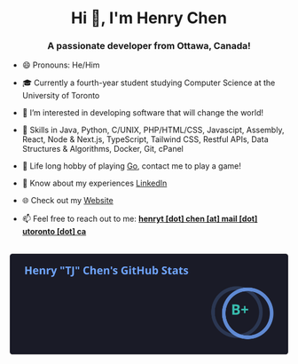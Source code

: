 <h1 align="center">Hi 👋, I'm Henry Chen</h1>

<h3 align="center">A passionate developer from Ottawa, Canada!</h3>

- 😄 Pronouns: He/Him
  
- 🎓 Currently a fourth-year student studying Computer Science at the University of Toronto
  
- 👀 I’m interested in developing software that will change the world!

- 🔧 Skills in Java, Python, C/UNIX, PHP/HTML/CSS, Javascipt, Assembly, React, Node & Next.js, TypeScript, Tailwind CSS, Restful APIs, Data Structures & Algorithms, Docker, Git, cPanel
  
- 🎲 Life long hobby of playing [Go](https://en.wikipedia.org/wiki/Go_(game)), contact me to play a game!

- 📄 Know about my experiences [LinkedIn](https://www.linkedin.com/in/henry-tj-chen/)

- 🌐 Check out my [Website](https://henrytchen.com/)
  
- 📫 Feel free to reach out to me: [**henryt [dot] chen [at] mail [dot] utoronto [dot] ca**](mailto://henryt.chen@mail.utoronto.ca)

<p>&nbsp;<img align="center" src="assets/stats.svg" alt="LatinScribe" /></p>

<!---
LatinScribe/LatinScribe is a ✨ special ✨ repository because its `README.md` (this file) appears on your GitHub profile.
You can click the Preview link to take a look at your changes.
--->
